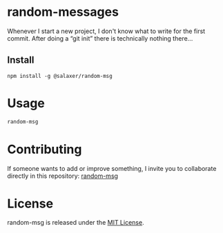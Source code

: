 # random-messages

Whenever I start a new project, I don't know what to write for the first commit. After doing a “git init” there is technically nothing there...

## Install

```npm
npm install -g @salaxer/random-msg
```

# Usage

```bash
random-msg
```

# Contributing
If someone wants to add or improve something, I invite you to collaborate directly in this repository: [random-msg](https://github.com/platzi/npm-random-msg)

# License
random-msg is released under the [MIT License](https://opensource.org/licenses/MIT).
